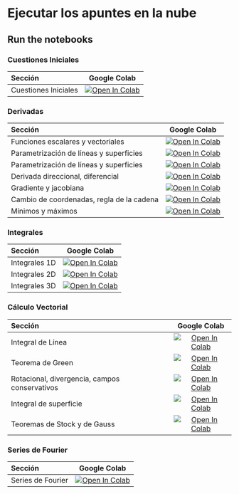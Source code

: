 # Ejecutar los apuntes en la nube


## Run the notebooks

### Cuestiones Iniciales
| Sección | Google Colab  |                    
| :--  | :--: |
| Cuestiones Iniciales  | [![Open In Colab](https://colab.research.google.com/assets/colab-badge.svg)](https://colab.research.google.com/github/jahernando/USC-MMIII/blob/master/tderivadas_introduccion.ipynb) |

### Derivadas
| Sección | Google Colab  |                    
| :--  | :--: |
| Funciones escalares y vectoriales | [![Open In Colab](https://colab.research.google.com/assets/colab-badge.svg)](https://colab.research.google.com/github/jahernando/USC-MMIII/blob/master/tderivadas_funcion_escalar_vectorial.ipynb) |
| Parametrización de líneas y superficies | [![Open In Colab](https://colab.research.google.com/assets/colab-badge.svg)](https://colab.research.google.com/github/jahernando/USC-MMIII/blob/master/tderivadas_limites_continuidad.ipynb) |
| Parametrización de líneas y superficies | [![Open In Colab](https://colab.research.google.com/assets/colab-badge.svg)](https://colab.research.google.com/github/jahernando/USC-MMIII/blob/master/tderivadas_parametrizacion_lineas_superficies.ipynb) |
| Derivada direccional, diferencial | [![Open In Colab](https://colab.research.google.com/assets/colab-badge.svg)](https://colab.research.google.com/github/jahernando/USC-MMIII/blob/master/tderivadas_direccional_diferencial.ipynb) |
| Gradiente y jacobiana | [![Open In Colab](https://colab.research.google.com/assets/colab-badge.svg)](https://colab.research.google.com/github/jahernando/USC-MMIII/blob/master/tderivadas_gradiante_jacobiana.ipynb) |
| Cambio de coordenadas, regla de la cadena | [![Open In Colab](https://colab.research.google.com/assets/colab-badge.svg)](https://colab.research.google.com/github/jahernando/USC-MMIII/blob/master/tderivadas_coordenadas_cadena.ipynb) |
| Mínimos y máximos | [![Open In Colab](https://colab.research.google.com/assets/colab-badge.svg)](https://colab.research.google.com/github/jahernando/USC-MMIII/blob/master/tderivadas_min_max.ipynb) |


### Integrales
| Sección | Google Colab  |                    
| :--  | :--: |
| Integrales 1D  | [![Open In Colab](https://colab.research.google.com/assets/colab-badge.svg)](https://colab.research.google.com/github/jahernando/USC-MMIII/blob/master/tintegral_1d.ipynb) |
| Integrales 2D  | [![Open In Colab](https://colab.research.google.com/assets/colab-badge.svg)](https://colab.research.google.com/github/jahernando/USC-MMIII/blob/master/tintegral_2d.ipynb) |
| Integrales 3D  | [![Open In Colab](https://colab.research.google.com/assets/colab-badge.svg)](https://colab.research.google.com/github/jahernando/USC-MMIII/blob/master/tintegral_3d.ipynb) |


### Cálculo Vectorial
| Sección | Google Colab  |                    
| :--  | :--: |
| Integral de Línea  | [![Open In Colab](https://colab.research.google.com/assets/colab-badge.svg)](https://colab.research.google.com/github/jahernando/USC-MMIII/blob/master/tcalvec_integral_linea.ipynb) |
| Teorema de Green  | [![Open In Colab](https://colab.research.google.com/assets/colab-badge.svg)](https://colab.research.google.com/github/jahernando/USC-MMIII/blob/master/tcalvec_green.ipynb) |
| Rotacional, divergencia, campos conservativos  | [![Open In Colab](https://colab.research.google.com/assets/colab-badge.svg)](https://colab.research.google.com/github/jahernando/USC-MMIII/blob/master/tcalvec_rotdiv_conservativos.ipynb) |
| Integral de superficie  | [![Open In Colab](https://colab.research.google.com/assets/colab-badge.svg)](https://colab.research.google.com/github/jahernando/USC-MMIII/blob/master/tcalvec_integral_superficie.ipynb) |
| Teoremas de Stock y de Gauss  | [![Open In Colab](https://colab.research.google.com/assets/colab-badge.svg)](https://colab.research.google.com/github/jahernando/USC-MMIII/blob/master/tcalvec_stockes_gauss.ipynb) |

### Series de Fourier
| Sección | Google Colab  |                    
| :--  | :--: |
| Series de Fourier  | [![Open In Colab](https://colab.research.google.com/assets/colab-badge.svg)](https://colab.research.google.com/github/jahernando/USC-MMIII/blob/master/tfourier.ipynb) |
